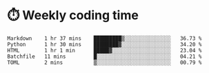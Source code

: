 
# :stopwatch: Weekly coding time
<!--START_SECTION:waka-->

```text
Markdown    1 hr 37 mins    █████████▒░░░░░░░░░░░░░░░   36.73 %
Python      1 hr 30 mins    ████████▓░░░░░░░░░░░░░░░░   34.20 %
HTML        1 hr 1 min      █████▓░░░░░░░░░░░░░░░░░░░   23.04 %
Batchfile   11 mins         █░░░░░░░░░░░░░░░░░░░░░░░░   04.21 %
TOML        2 mins          ▒░░░░░░░░░░░░░░░░░░░░░░░░   00.79 %
```

<!--END_SECTION:waka-->


<!-- <p> <img src="https://github-readme-stats.vercel.app/api?username=cozgerest&show_icons=true&hide_border=false" />  </p> -->

